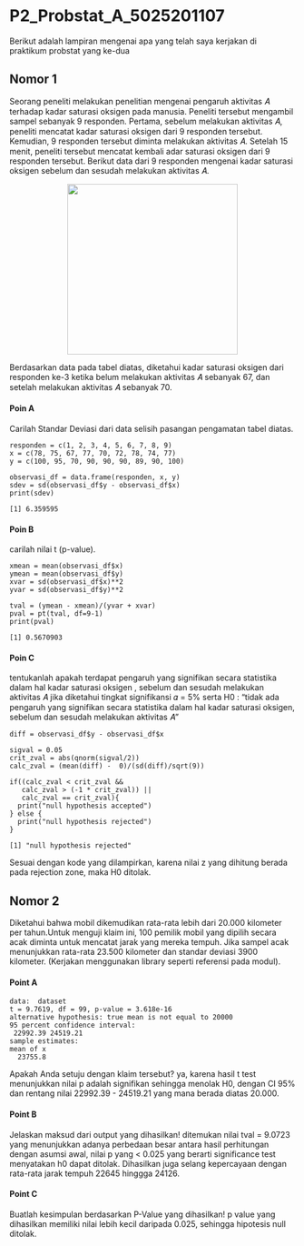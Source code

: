# P2_Probstat_A_5025201107
Berikut adalah lampiran mengenai apa yang telah saya kerjakan di praktikum probstat yang ke-dua

## Nomor 1
Seorang peneliti melakukan penelitian mengenai pengaruh aktivitas 𝐴 terhadap kadar saturasi oksigen pada manusia. Peneliti tersebut mengambil sampel sebanyak 9 responden. Pertama, sebelum melakukan aktivitas 𝐴, peneliti mencatat kadar saturasi oksigen dari 9 responden tersebut. Kemudian, 9 responden tersebut diminta melakukan aktivitas 𝐴. Setelah 15 menit, peneliti tersebut mencatat kembali adar saturasi oksigen dari 9 responden tersebut. Berikut data dari 9 responden mengenai kadar saturasi oksigen sebelum dan sesudah melakukan aktivitas 𝐴.

<p align="center">
  <img 
    width="300"
    height="300"
    src="https://user-images.githubusercontent.com/78489357/170879895-e0a766e0-c23c-4122-9f6d-731229c8068f.png"
  >
</p>

Berdasarkan data pada tabel diatas, diketahui kadar saturasi oksigen dari responden ke-3 ketika belum melakukan aktivitas 𝐴 sebanyak 67, dan setelah melakukan aktivitas 𝐴 sebanyak 70.

#### Poin A
Carilah Standar Deviasi dari data selisih pasangan pengamatan tabel diatas.
```
responden = c(1, 2, 3, 4, 5, 6, 7, 8, 9)
x = c(78, 75, 67, 77, 70, 72, 78, 74, 77)
y = c(100, 95, 70, 90, 90, 90, 89, 90, 100)

observasi_df = data.frame(responden, x, y)
sdev = sd(observasi_df$y - observasi_df$x)
print(sdev)

[1] 6.359595
```

#### Poin B
carilah nilai t (p-value).
```
xmean = mean(observasi_df$x)
ymean = mean(observasi_df$y)
xvar = sd(observasi_df$x)**2
yvar = sd(observasi_df$y)**2

tval = (ymean - xmean)/(yvar + xvar)
pval = pt(tval, df=9-1)
print(pval)

[1] 0.5670903
```

#### Poin C
tentukanlah apakah terdapat pengaruh yang signifikan secara statistika dalam hal kadar saturasi oksigen , sebelum dan sesudah melakukan aktivitas 𝐴 jika diketahui tingkat signifikansi 𝛼 = 5% serta H0 : “tidak ada pengaruh yang signifikan secara statistika dalam hal kadar saturasi oksigen, sebelum dan sesudah melakukan aktivitas 𝐴”

```
diff = observasi_df$y - observasi_df$x

sigval = 0.05
crit_zval = abs(qnorm(sigval/2))
calc_zval = (mean(diff) -  0)/(sd(diff)/sqrt(9))

if((calc_zval < crit_zval &&  
   calc_zval > (-1 * crit_zval)) ||
   calc_zval == crit_zval){
  print("null hypothesis accepted")
} else {
  print("null hypothesis rejected")
}

[1] "null hypothesis rejected"
```

Sesuai dengan kode yang dilampirkan, karena nilai z yang dihitung berada pada rejection zone, maka H0 ditolak.

## Nomor 2
Diketahui bahwa mobil dikemudikan rata-rata lebih dari 20.000 kilometer per tahun.Untuk menguji klaim ini, 100 pemilik mobil yang dipilih secara acak diminta untuk mencatat jarak yang mereka tempuh. Jika sampel acak menunjukkan rata-rata 23.500 kilometer dan standar deviasi 3900 kilometer. (Kerjakan menggunakan library seperti referensi pada modul).

#### Point A
```
data:  dataset
t = 9.7619, df = 99, p-value = 3.618e-16
alternative hypothesis: true mean is not equal to 20000
95 percent confidence interval:
 22992.39 24519.21
sample estimates:
mean of x 
  23755.8 
```
Apakah Anda setuju dengan klaim tersebut?
ya, karena hasil t test menunjukkan nilai p adalah signifikan sehingga menolak H0, dengan CI 95% dan rentang nilai  22992.39 - 24519.21 yang mana berada diatas 20.000.

#### Point B
Jelaskan maksud dari output yang dihasilkan!
ditemukan nilai tval = 9.0723 yang menunjukkan adanya perbedaan besar antara hasil perhitungan dengan asumsi awal, nilai p yang < 0.025 yang berarti significance test menyatakan h0 dapat ditolak. Dihasilkan juga selang kepercayaan dengan rata-rata jarak tempuh 22645 hinggga 24126.

#### Point C
Buatlah kesimpulan berdasarkan P-Value yang dihasilkan!
p value yang dihasilkan memiliki nilai lebih kecil daripada 0.025, sehingga hipotesis null ditolak.


